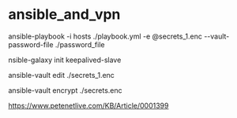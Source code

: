 # ansible_and_vpn

ansible-playbook -i hosts ./playbook.yml -e @secrets_1.enc --vault-password-file ./password_file

nsible-galaxy init keepalived-slave 

ansible-vault edit ./secrets_1.enc

ansible-vault encrypt ./secrets.enc

https://www.petenetlive.com/KB/Article/0001399
